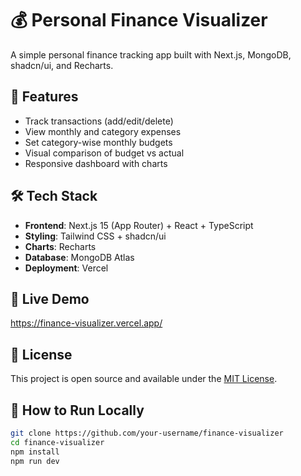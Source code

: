 # 💰 Personal Finance Visualizer

A simple personal finance tracking app built with Next.js, MongoDB, shadcn/ui, and Recharts.

## 🚀 Features
- Track transactions (add/edit/delete)
- View monthly and category expenses
- Set category-wise monthly budgets
- Visual comparison of budget vs actual
- Responsive dashboard with charts

## 🛠️ Tech Stack

- **Frontend**: Next.js 15 (App Router) + React + TypeScript
- **Styling**: Tailwind CSS + shadcn/ui
- **Charts**: Recharts
- **Database**: MongoDB Atlas
- **Deployment**: Vercel


## 🔗 Live Demo
https://finance-visualizer.vercel.app/

## 📄 License

This project is open source and available under the [MIT License](LICENSE).

## 🧠 How to Run Locally

```bash
git clone https://github.com/your-username/finance-visualizer
cd finance-visualizer
npm install
npm run dev

